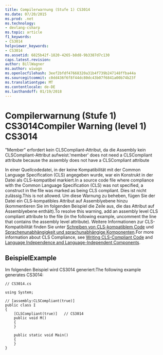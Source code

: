 ```yaml
---
title: Compilerwarnung (Stufe 1) CS3014
ms.date: 07/20/2015
ms.prod: .net
ms.technology:
- devlang-csharp
ms.topic: article
f1_keywords:
- CS3014
helpviewer_keywords:
- CS3014
ms.assetid: 6825b42f-1820-4265-b8d8-9b3387d7c130
caps.latest.revision: 
author: BillWagner
ms.author: wiwagn
ms.openlocfilehash: 3eef2bfdf47668320a31b4f739b247148ffba44a
ms.sourcegitcommit: c0dd436f6f8f44dc80dc43b07f6841a00b74b23f
ms.translationtype: MT
ms.contentlocale: de-DE
ms.lasthandoff: 01/19/2018
---
```

# <a name="compiler-warning-level-1-cs3014"></a><span data-ttu-id="2f44b-102">Compilerwarnung (Stufe 1) CS3014</span><span class="sxs-lookup"><span data-stu-id="2f44b-102">Compiler Warning (level 1) CS3014</span></span>
<span data-ttu-id="2f44b-103">"Member" erfordert kein CLSCompliant-Attribut, da die Assembly kein CLSCompliant-Attribut aufweist.</span><span class="sxs-lookup"><span data-stu-id="2f44b-103">'member' does not need a CLSCompliant attribute because the assembly does not have a CLSCompliant attribute</span></span>  
  
 <span data-ttu-id="2f44b-104">In einer Quellcodedatei, in der keine Kompatibilität mit der Common Language Specification (CLS) angegeben wurde, war ein Konstrukt in der Datei als CLS-kompatibel markiert.</span><span class="sxs-lookup"><span data-stu-id="2f44b-104">In a source code file where compliance with the Common Language Specification (CLS) was not specified, a construct in the file was marked as being CLS compliant.</span></span> <span data-ttu-id="2f44b-105">Dies ist nicht zulässig.</span><span class="sxs-lookup"><span data-stu-id="2f44b-105">This is not allowed.</span></span> <span data-ttu-id="2f44b-106">Um diese Warnung zu beheben, fügen Sie der Datei ein CLS-kompatibles Attribut auf Assemblyebene hinzu (kommentieren Sie im folgenden Beispiel die Zeile aus, die das Attribut auf Assemblyebene enthält).</span><span class="sxs-lookup"><span data-stu-id="2f44b-106">To resolve this warning, add an assembly level CLS compliant attribute to the file (in the following example, uncomment the line that contains the assembly level attribute).</span></span> <span data-ttu-id="2f44b-107">Weitere Informationen zur CLS-Kompatibilität finden Sie unter [Schreiben von CLS-kompatiblem Code](http://msdn.microsoft.com/library/4c705105-69a2-4e5e-b24e-0633bc32c7f3) und [Sprachenunabhängigkeit und sprachunabhängige Komponenten](../../../docs/standard/language-independence-and-language-independent-components.md).</span><span class="sxs-lookup"><span data-stu-id="2f44b-107">For more information about CLS Compliance, see [Writing CLS-Compliant Code](http://msdn.microsoft.com/library/4c705105-69a2-4e5e-b24e-0633bc32c7f3) and [Language Independence and Language-Independent Components](../../../docs/standard/language-independence-and-language-independent-components.md).</span></span>  
  
## <a name="example"></a><span data-ttu-id="2f44b-108">Beispiel</span><span class="sxs-lookup"><span data-stu-id="2f44b-108">Example</span></span>  
 <span data-ttu-id="2f44b-109">Im folgenden Beispiel wird CS3014 generiert:</span><span class="sxs-lookup"><span data-stu-id="2f44b-109">The following example generates CS3014:</span></span>  
  
```  
// CS3014.cs  
  
using System;  
  
// [assembly:CLSCompliant(true)]  
public class I  
{  
    [CLSCompliant(true)]   // CS3014  
    public void M()  
    {  
    }  
  
    public static void Main()  
    {  
    }  
}  
```
